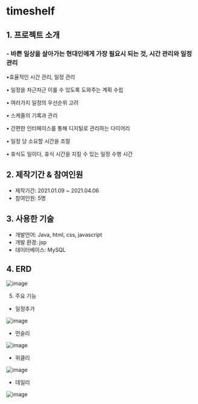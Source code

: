 # timeshelf
## 1. 프로젝트 소개
### - 바쁜 일상을 살아가는 현대인에게 가장 필요시 되는 것, 시간 관리와 일정 관리

•효율적인 시간 관리, 일정 관리

• 일정을 차근차근 이룰 수 있도록 도와주는 계획 수립

• 여러가지 일정의 우선순위 고려

• 스케줄의 기록과 관리

• 간편한 인터페이스를 통해 디지털로 관리하는 다이어리

• 일정 당 소요할 시간을 조절

• 휴식도 일이다, 휴식 시간을 지킬 수 있는 일정 수행 시간

## 2. 제작기간 & 참여인원
- 제작기간: 2021.01.09 ~ 2021.04.06
- 참여인원: 5명

## 3. 사용한 기술
- 개발언어: Java, html, css, javascript
- 개발 환경: jsp
- 데이터베이스: MySQL

## 4. ERD
![image](https://user-images.githubusercontent.com/109513458/223701864-232fc509-6616-450d-8353-74eb673a8124.png)

5. 주요 기능

- 일정추가

![image](https://user-images.githubusercontent.com/109513458/223701518-7c66a927-f22c-435b-ae11-54e780988bf9.png)

- 먼슬리

![image](https://user-images.githubusercontent.com/109513458/223701529-d76f4a71-ce7e-4395-9327-cb579ef9a013.png)

- 위클리

![image](https://user-images.githubusercontent.com/109513458/223701545-e825088b-ed4e-4087-8de8-5293bad62792.png)

- 데일리

![image](https://user-images.githubusercontent.com/109513458/223701559-987c4db2-b1c8-4d33-bfe5-320b57f4b0f7.png)



